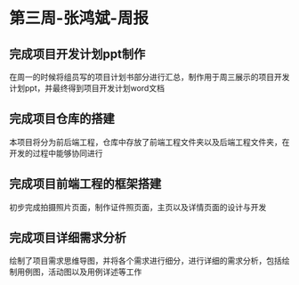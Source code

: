 # 第三周-张鸿斌-周报

## 完成项目开发计划ppt制作

在周一的时候将组员写的项目计划书部分进行汇总，制作用于周三展示的项目开发计划ppt，并最终得到项目开发计划word文档

## 完成项目仓库的搭建

本项目将分为前后端工程，仓库中存放了前端工程文件夹以及后端工程文件夹，在开发的过程中能够协同进行

## 完成项目前端工程的框架搭建

初步完成拍摄照片页面，制作证件照页面，主页以及详情页面的设计与开发

## 完成项目详细需求分析

绘制了项目需求思维导图，并将各个需求进行细分，进行详细的需求分析，包括绘制用例图，活动图以及用例详述等工作